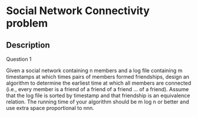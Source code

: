 # Social Network Connectivity problem

## Description 
Question 1

Given a social network containing n members and a log file containing m timestamps at which times pairs of members formed friendships, design an algorithm to determine the earliest time at which all members are connected (i.e., every member is a friend of a friend of a friend ... of a friend). Assume that the log file is sorted by timestamp and that friendship is an equivalence relation. The running time of your algorithm should be m log n or better and use extra space proportional to nnn.



